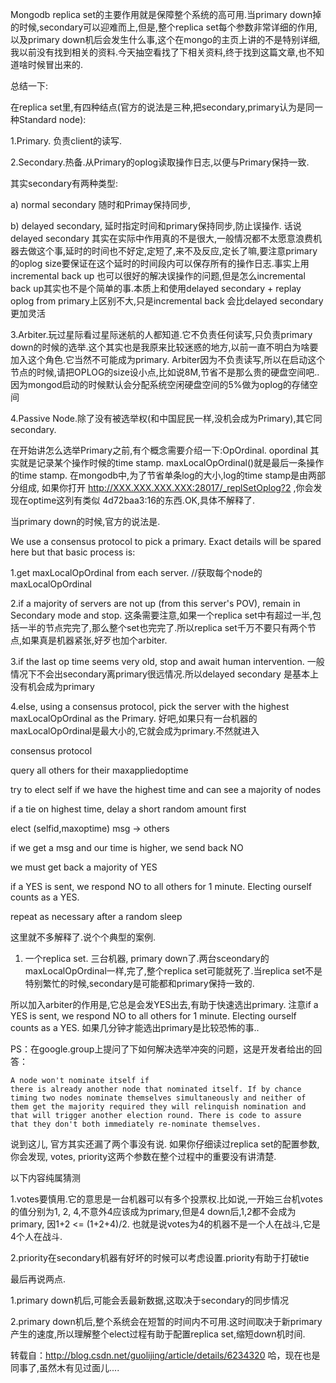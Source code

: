 Mongodb replica set的主要作用就是保障整个系统的高可用.当primary down掉的时候,secondary可以迎难而上,但是,整个replica set每个参数非常详细的作用,以及primary down机后会发生什么事,这个在mongo的主页上讲的不是特别详细,我以前没有找到相关的资料.今天抽空看找了下相关资料,终于找到这篇文章,也不知道啥时候冒出来的.


总结一下:

在replica set里,有四种结点(官方的说法是三种,把secondary,primary认为是同一种Standard node):


1.Primary. 负责client的读写.
    
2.Secondary.热备.从Primary的oplog读取操作日志,以便与Primary保持一致.
    
其实secondary有两种类型: 

a) normal secondary 随时和Primay保持同步, 

b) delayed secondary, 延时指定时间和primary保持同步,防止误操作. 话说delayed secondary 其实在实际中作用真的不是很大,一般情况都不太愿意浪费机器去做这个事,延时的时间也不好定,定短了,来不及反应,定长了嘛,要注意primary的oplog size要保证在这个延时的时间段内可以保存所有的操作日志.事实上用incremental back up 也可以很好的解决误操作的问题,但是怎么incremental back up其实也不是个简单的事.本质上和使用delayed secondary + replay oplog from primary上区别不大,只是incremental back 会比delayed secondary更加灵活
    
3.Arbiter.玩过星际看过星际迷航的人都知道.它不负责任何读写,只负责primary down的时候的选举.这个其实也是我原来比较迷惑的地方,以前一直不明白为啥要加入这个角色.它当然不可能成为primary. Arbiter因为不负责读写,所以在启动这个节点的时候,请把OPLOG的size设小点,比如说8M,节省不是那么贵的硬盘空间吧..因为mongod启动的时候默认会分配系统空闲硬盘空间的5%做为oplog的存储空间
    
4.Passive Node.除了没有被选举权(和中国屁民一样,没机会成为Primary),其它同secondary.

 

在开始讲怎么选举Primary之前,有个概念需要介绍一下:OpOrdinal.    opordinal 其实就是记录某个操作时候的time stamp. maxLocalOpOrdinal()就是最后一条操作的time stamp. 在mongodb中,为了节省单条log的大小,log的time stamp是由两部分组成,  如果你打开  http://XXX.XXX.XXX.XXX:28017/_replSetOplog?2 ,你会发现在optime这列有类似 4d72baa3:16的东西.OK,具体不解释了.

 

当primary down的时候,官方的说法是.


We use a consensus protocol to pick a primary. Exact details will be spared here but that basic process is:


1.get maxLocalOpOrdinal from each server.  //获取每个node的maxLocalOpOrdinal
    
2.if a majority of servers are not up (from this server's POV), remain in Secondary mode and stop.
    这条需要注意,如果一个replica set中有超过一半,包括一半的节点完完了,那么整个set也完完了.所以replica set千万不要只有两个节点,如果真是机器紧张,好歹也加个arbiter. 
    
3.if the last op time seems very old, stop and await human intervention.
    一般情况下不会出secondary离primary很远情况.所以delayed secondary 是基本上没有机会成为primary 
    
4.else, using a consensus protocol, pick the server with the highest maxLocalOpOrdinal as the Primary. 
    好吧,如果只有一台机器的maxLocalOpOrdinal是最大小的,它就会成为primary.不然就进入

consensus protocol


query all others for their maxappliedoptime
    
try to elect self if we have the highest time and can see a majority of nodes
        
if a tie on highest time, delay a short random amount first
        
elect (selfid,maxoptime) msg -> others
    
if we get a msg and our time is higher, we send back NO
    
we must get back a majority of YES
    
if a YES is sent, we respond NO to all others for 1 minute. Electing ourself counts as a YES.
    
repeat as necessary after a random sleep


这里就不多解释了.说个个典型的案例.

1. 一个replica set. 三台机器, primary down了.两台sceondary的maxLocalOpOrdinal一样,完了,整个replica set可能就死了.当replica set不是特别繁忙的时候,secondary是可能都和primary保持一致的.

所以加入arbiter的作用是,它总是会发YES出去,有助于快速选出primary.  注意if a YES is sent, we respond NO to all others for 1 minute. Electing ourself counts as a YES.  如果几分钟才能选出primary是比较恐怖的事..

PS：在google.group上提问了下如何解决选举冲突的问题，这是开发者给出的回答：

    A node won't nominate itself if
    there is already another node that nominated itself. If by chance
    timing two nodes nominate themselves simultaneously and neither of
    them get the majority required they will relinquish nomination and
    that will trigger another election round. There is code to assure
    that they don't both immediately re-nominate themselves.


 

说到这儿, 官方其实还漏了两个事没有说. 如果你仔细读过replica set的配置参数,你会发现, votes, priority这两个参数在整个过程中的重要没有讲清楚.

 

以下内容纯属猜测

1.votes要慎用.它的意思是一台机器可以有多个投票权.比如说,一开始三台机votes的值分别为1, 2, 4,不意外4应该成为primary,但是4 down后,1,2都不会成为primary, 因1+2 <= (1+2+4)/2. 也就是说votes为4的机器不是一个人在战斗,它是4个人在战斗.

2.priority在secondary机器有好坏的时候可以考虑设置.priority有助于打破tie

 

 

最后再说两点.

1.primary down机后,可能会丢最新数据,这取决于secondary的同步情况

2.primary down机后,整个系统会在短暂的时间内不可用.这时间取决于新primary产生的速度,所以理解整个elect过程有助于配置replica set,缩短down机时间.


转载自：http://blog.csdn.net/guolijing/article/details/6234320
哈，现在也是同事了,虽然木有见过面儿.... 